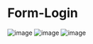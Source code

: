 # Form-Login
![image](https://github.com/YooWill/Form-Login/assets/144597695/775e3be3-fb12-4a76-94e4-92d033e93da9)
![image](https://github.com/YooWill/Form-Login/assets/144597695/a4d7cbf9-22db-4f37-8d4d-255bbe1679f8)
![image](https://github.com/YooWill/Form-Login/assets/144597695/7048b91c-7966-446d-a650-72a110777b5c)
